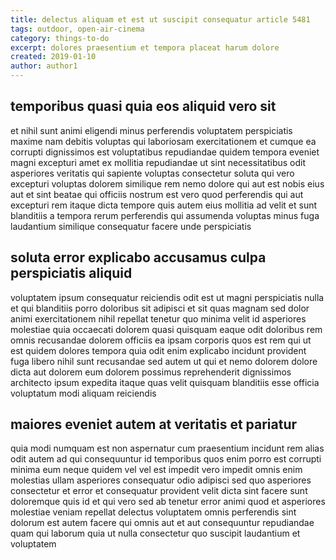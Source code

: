 ```yaml
---
title: delectus aliquam et est ut suscipit consequatur article 5481
tags: outdoor, open-air-cinema
category: things-to-do
excerpt: dolores praesentium et tempora placeat harum dolore
created: 2019-01-10
author: author1
---
```


## temporibus quasi quia eos aliquid vero sit

et nihil sunt animi eligendi minus perferendis voluptatem perspiciatis maxime nam debitis voluptas qui laboriosam exercitationem et cumque ea corrupti dignissimos est voluptatibus repudiandae quidem tempora eveniet magni excepturi amet ex mollitia repudiandae ut sint necessitatibus odit asperiores veritatis qui sapiente voluptas consectetur soluta qui vero excepturi voluptas dolorem similique rem nemo dolore qui aut est nobis eius aut et sint beatae qui officiis nostrum est vero quod perferendis qui aut excepturi rem itaque dicta tempore quis autem eius mollitia ad velit et sunt blanditiis a tempora rerum perferendis qui assumenda voluptas minus fuga laudantium similique consequatur facere unde perspiciatis

## soluta error explicabo accusamus culpa perspiciatis aliquid

voluptatem ipsum consequatur reiciendis odit est ut magni perspiciatis nulla et qui blanditiis porro doloribus sit adipisci et sit quas magnam sed dolor animi exercitationem nihil repellat tenetur quo minima velit id asperiores molestiae quia occaecati dolorem quasi quisquam eaque odit doloribus rem omnis recusandae dolorem officiis ea ipsam corporis quos est rem qui ut est quidem dolores tempora quia odit enim explicabo incidunt provident fuga libero nihil sunt recusandae sed autem ut qui et nemo dolorem dolore dicta aut dolorem eum dolorem possimus reprehenderit dignissimos architecto ipsum expedita itaque quas velit quisquam blanditiis esse officia voluptatum modi aliquam reiciendis

## maiores eveniet autem at veritatis et pariatur

quia modi numquam est non aspernatur cum praesentium incidunt rem alias odit autem ad qui consequuntur id temporibus quos enim porro est corrupti minima eum neque quidem vel vel est impedit vero impedit omnis enim molestias ullam asperiores consequatur odio adipisci sed quo asperiores consectetur et error et consequatur provident velit dicta sint facere sunt doloremque quis id et qui vero sed ab tenetur error animi quod et asperiores molestiae veniam repellat delectus voluptatem omnis perferendis sint dolorum est autem facere qui omnis aut et aut consequuntur repudiandae quam qui laborum quia ut nulla consectetur quo suscipit laudantium et voluptatem

